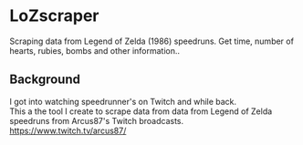 # LoZscraper

Scraping data from Legend of Zelda (1986) speedruns.  Get time, number of hearts, rubies, bombs and other information..

## Background

I got into watching speedrunner's on Twitch and while back.  
This a the tool I create to scrape data from data from Legend of Zelda speedruns from Arcus87's Twitch broadcasts.  
https://www.twitch.tv/arcus87/
